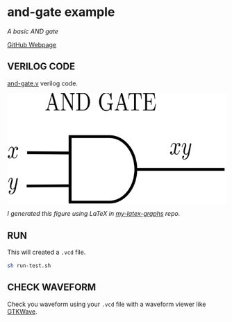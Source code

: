 # and-gate example

_A basic AND gate_

[GitHub Webpage](https://jeffdecola.github.io/my-systemverilog-examples/)

## VERILOG CODE

[and-gate.v](and-gate.v)
verilog code.

<p align="center">
    <img src="svgs/and-gate.svg"
    align="middle"
</p>

*I generated this figure using LaTeX in
[my-latex-graphs](https://github.com/JeffDeCola/my-latex-graphs/tree/master/electrical-engineering/logic/and-gate)
repo.*

## RUN

This will created a `.vcd` file.

```bash
sh run-test.sh
```

## CHECK WAVEFORM

Check you waveform using your `.vcd` file with a waveform viewer like
[GTKWave](https://github.com/JeffDeCola/my-cheat-sheets/tree/master/hardware/tools/simulation/gtkwave-cheat-sheet).
